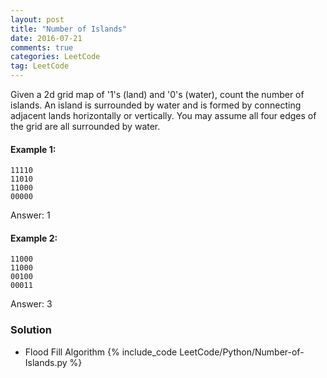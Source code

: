 ```yaml
---
layout: post
title: "Number of Islands"
date: 2016-07-21
comments: true
categories: LeetCode
tag: LeetCode
---
```


Given a 2d grid map of '1's (land) and '0's (water), count the number of islands. An island is surrounded by water and is formed by connecting adjacent lands horizontally or vertically. You may assume all four edges of the grid are all surrounded by water.

#### Example 1:

```
11110
11010
11000
00000
```
Answer: 1

#### Example 2:

```
11000
11000
00100
00011
```
Answer: 3

<!--more-->
### Solution
* Flood Fill Algorithm
{% include_code LeetCode/Python/Number-of-Islands.py %}
